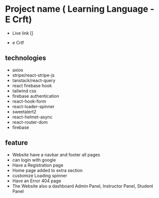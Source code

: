 # Project name ( Learning Language - E Crft)
- Live link []

- e Crtf

## technologies 
- axios
- stripe/react-stripe-js
- tanstack/react-query
- react firebase hook
- tailwind css
- firebase authentication
- react-hook-form
- react-loader-spinner
- sweetalert2
- react-helmet-async
- react-router-dom
- firebase



##  feature

- Website have a navbar and footer all pages
- can login with  google
- Have a Registration page
- Home page added to extra section 
- customize Loading spinner
- Have an Error 404 page 
- The Website also a dashboard Admin Panel, Instructor Panel, Student Panel